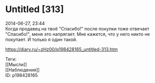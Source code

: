 Untitled [313]
===============

   
 2014-06-27, 23:44   
  Когда продавец на твоё "Спасибо!" после покупки тоже отвечает "Спасибо!", меня это напрягает. Мне кажется, что у него никто не покупает. И только я один такой.   
    
 <https://diary.ru/~zHz00/p198428165_untitled-313.htm>   
   
 Теги:   
 [[Мысли]]   
 [[Наблюдения]]   
 ID: p198428165